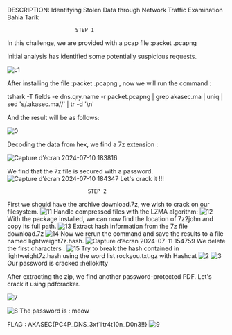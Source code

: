 DESCRIPTION: Identifying Stolen Data through Network Traffic Examination 
Bahia Tarik

                          STEP 1 

In this challenge, we are provided with a pcap file :packet .pcapng  

Initial analysis has identified some potentially suspicious requests.  

 ![c1](https://github.com/user-attachments/assets/ec4822d2-efa6-4eae-9b8c-2a41aa28eb5a)


After installing the file :packet .pcapng , now we will run the command : 

tshark -T fields -e dns.qry.name -r packet.pcapng | grep akasec.ma | uniq | sed 's/.akasec.ma//' | tr -d '\n' 

And the result will be as follows: 

 ![0](https://github.com/user-attachments/assets/408f3a4d-773d-4ede-ac14-75a0813edf91)

Decoding the data from hex, we find a 7z extension : 

 ![Capture d’écran 2024-07-10 183816](https://github.com/user-attachments/assets/c8674ff7-7374-489a-b717-c8c6947212b8)

We find that the 7z file is secured with a password. 
![Capture d’écran 2024-07-10 184347](https://github.com/user-attachments/assets/dbd4b0ae-cbab-4b30-8719-324f1b160e24)
Let's crack it !!!

                              STEP 2 

 First we should have the archive download.7z, we wish to crack on our filesystem. 
![11](https://github.com/user-attachments/assets/d8e8a103-2133-4455-9cee-dacd3769fc72)
Handle compressed files with the LZMA algorithm: 
![12](https://github.com/user-attachments/assets/7a090e3a-4117-47ef-ad0d-e38193647b3d)
With the package installed, we can now find the location of 7z2john and copy its full path. 
![13](https://github.com/user-attachments/assets/c185923c-c270-4674-b727-26cbe9319d51)
Extract hash information from the 7z file download.7z 
![14](https://github.com/user-attachments/assets/aa630c4e-3ead-4128-8151-070773b26ccc)
Now we rerun the command and save the results to a file named lightweight7z.hash. 
![Capture d’écran 2024-07-11 154759](https://github.com/user-attachments/assets/a5ee5238-90da-42fe-b181-86d5473da953)
We delete the first characters . 
![15](https://github.com/user-attachments/assets/25d442a3-97a4-492e-9ed9-dd602a288ecf)
Try to break the hash contained in lightweight7z.hash using the word list rockyou.txt.gz with Hashcat 
![2](https://github.com/user-attachments/assets/46d56ad2-ddfb-4bff-abc8-47c02715cd81)
![3](https://github.com/user-attachments/assets/b77e1568-2fad-4dac-b80e-ff9f31621109)
Our password is cracked :hellokitty 

After extracting the zip, we find another password-protected PDF. Let's crack it using pdfcracker. 

 ![7](https://github.com/user-attachments/assets/a635248d-851d-4e1a-9d03-1b17944fffc3)

![8](https://github.com/user-attachments/assets/9917f34c-5da7-48f1-9be9-02b3231d7b09)
The password is : meow 

FLAG : 
AKASEC{PC4P_DNS_3xf1ltr4t10n_D0n3!!} 
![9](https://github.com/user-attachments/assets/b7984197-9105-43ae-bae5-9e227d6a1b20)
